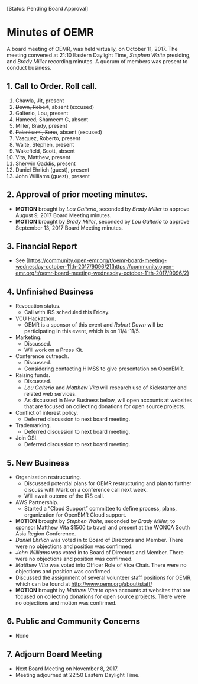 [Status: Pending Board Approval]

# Minutes of OEMR
A board meeting of OEMR, was held virtually, on October 11, 2017. The meeting
convened at 21:10 Eastern Daylight Time, _Stephen Waite_ presiding, and _Brady Miller_ recording minutes. 
A quorum of members was present to conduct business.

## 1. Call to Order. Roll call.
1. Chawla, Jit, present
2. ~~Down, Robert~~, absent (excused)
3. Galterio, Lou, present
4. ~~Hameed, Shameem C~~, absent
5. Miller, Brady, present
6. ~~Palanisami, Sena~~, absent (excused)
7. Vasquez, Roberto, present
8. Waite, Stephen, present
9. ~~Wakefield, Scott~~, absent
10. Vita, Matthew, present
11. Sherwin Gaddis, present
12. Daniel Ehrlich (guest), present
13. John Williams (guest), present

## 2. Approval of prior meeting minutes.
- **MOTION** brought by _Lou Galterio_, seconded by _Brady Miller_ to approve August 9, 2017 Board Meeting minutes.
- **MOTION** brought by _Brady Miller_, seconded by _Lou Galterio_ to approve September 13, 2017 Board Meeting minutes.

## 3. Financial Report
- See [https://community.open-emr.org/t/oemr-board-meeting-wednesday-october-11th-2017/9096/2](https://community.open-emr.org/t/oemr-board-meeting-wednesday-october-11th-2017/9096/2)

## 4. Unfinished Business
- Revocation status.
    - Call with IRS scheduled this Friday.
- VCU Hackathon.
    - OEMR is a sponsor of this event and _Robert Down_ will be participating in this event, which is on 11/4-11/5.
- Marketing.
    - Discussed.
    - Will work on a Press Kit.
- Conference outreach.
    - Discussed.
    - Considering contacting HIMSS to give presentation on OpenEMR.
- Raising funds.
    - Discussed.
    - _Lou Galterio_ and _Matthew Vita_ will research use of Kickstarter and related web services.
    - As discussed in New Business below, will open accounts at websites that are focused on collecting donations for open source projects.
- Conflict of interest policy.
    - Deferred discussion to next board meeting.
- Trademarking.
    - Deferred discussion to next board meeting.
- Join OSI.
    - Deferred discussion to next board meeting.

## 5. New Business
 - Organization restructuring.
     - Discussed potential plans for OEMR restructuring and plan to further discuss with Mark on a conference call next week.
     - Will await outome of the IRS call.
 - AWS Partnership.
     - Started a “Cloud Support” committee to define process, plans, organization for OpenEMR Cloud support.
 - **MOTION** brought by _Stephen Waite_, seconded by _Brady Miller_, to sponsor Matthew Vita $1500 to travel and present at the WONCA South Asia Region Conference.
 - _Daniel Ehrlich_ was voted in to Board of Directors and Member. There were no objections and position was confirmed.
 - _John Williams_ was voted in to Board of Directors and Member. There were no objections and position was confirmed.
 - _Matthew Vita_ was voted into Officer Role of Vice Chair. There were no objections and position was confirmed.
 - Discussed the assignment of several volunteer staff positions for OEMR, which can be found at http://www.oemr.org/about/staff/
 - **MOTION** brought by _Mathew Vita_ to open accounts at websites that are focused on collecting donations for open source projects. There were no objections and motion was confirmed.

## 6. Public and Community Concerns
- None

## 7. Adjourn Board Meeting
- Next Board Meeting on November 8, 2017.
- Meeting adjourned at 22:50 Eastern Daylight Time.
